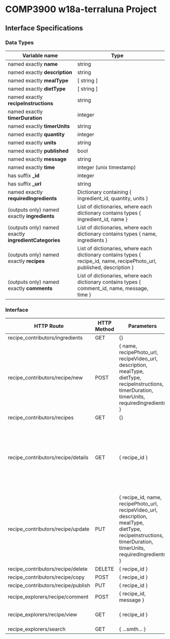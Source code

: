 # COMP3900 w18a-terraluna Project
## Interface Specifications
### Data Types
| Variable name | Type |  |
|---|---|---|
| named exactly **name** | string |  |
| named exactly **description** | string |  |
| named exactly **mealType** | [ string ] |  |
| named exactly **dietType** | [ string ] |  |
| named exactly **recipeInstructions** | string |  |
| named exactly **timerDuration** | integer |  |
| named exactly **timerUnits** | string |  |
| named exactly **quantity** | integer |  |
| named exactly **units** | string |  |
| named exactly **published** | bool |  |
| named exactly **message** | string |  |
| named exactly **time** | integer (unix timestamp) |  |
| has suffix **_id** | integer |  |
| has suffix **_url** | string |  |
| named exactly **requiredIngredients** | Dictionary containing { ingredient_id, quantity, units } |  |
| (outputs only) named exactly **ingredients** | List of dictionaries, where each dictionary contains types { ingredient_id, name } |  |
| (outputs only) named exactly **ingredientCategories** | List of dictionaries, where each dictionary contains types { name, ingredients } |  |
| (outputs only) named exactly **recipes** | List of dictionaries, where each dictionary contains types { recipe_id, name, recipePhoto_url, published, description } |  |
| (outputs only) named exactly **comments** | List of dictionaries, where each dictionary contains types { comment_id, name, message, time } |  |

### Interface
| HTTP Route | HTTP Method | Parameters | Return type | Exceptions | Description |
|---|---|---|---|---|---|
| recipe_contributors/ingredients | GET | {} | { ingredients } |  |  |
| recipe_contributors/recipe/new | POST | { name, recipePhoto_url, recipeVideo_url, description, mealType, dietType, recipeInstructions, timerDuration, timerUnits, requiredIngredients } | { recipe_id } |  |  |
| recipe_contributors/recipes | GET | {} | { recipes } |  |  |
| recipe_contributors/recipe/details | GET | { recipe_id } | { name, recipePhoto_url, recipeVideo_url, description, mealType, dietType, recipeInstructions, timerDuration, timerUnits, requiredIngredients } |  |  |
| recipe_contributors/recipe/update | PUT | { recipe_id, name, recipePhoto_url, recipeVideo_url, description, mealType, dietType, recipeInstructions, timerDuration, timerUnits, requiredIngredients } | {} |  |  |
| recipe_contributors/recipe/delete | DELETE | { recipe_id } | {} |  |  |
| recipe_contributors/recipe/copy | POST | { recipe_id } | { recipe_id } |  |  |
| recipe_contributors/recipe/publish | PUT | { recipe_id } | {} |  |  |
| recipe_explorers/recipe/comment | POST | { recipe_id, message } | { comment_id } |  |  |
| recipe_explorers/recipe/view | GET | { recipe_id } | { _view_recipe_format_, comments } |  |  |
| recipe_explorers/search | GET | { ...smth... } | { recipes } |  |  |
